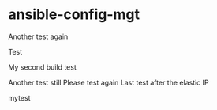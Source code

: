 # ansible-config-mgt
Another test again

Test

My second build test

Another test still
Please test again
Last test after the elastic IP

mytest
